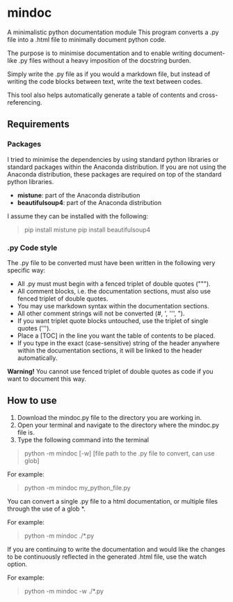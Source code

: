 # mindoc
A minimalistic python documentation module
This program converts a .py file into a .html file to minimally document python code.

The purpose is to minimise documentation and to enable writing document-like .py files without a heavy imposition of the docstring burden.

Simply write the .py file as if you would a markdown file, but instead of writing the code blocks between text, write the text between codes.

This tool also helps automatically generate a table of contents and cross-referencing.

## Requirements

### Packages

I tried to minimise the dependencies by using standard python libraries or standard packages within the Anaconda distribution. If you are not using the Anaconda distribution, these packages are required on top of the standard python libraries.

* **mistune**: part of the Anaconda distribution
* **beautifulsoup4**: part of the Anaconda distribution

I assume they can be installed with the following:

> pip install mistune
> pip install beautifulsoup4


### .py Code style

The .py file to be converted must have been written in the following very specific way:

* All .py must must begin with a fenced triplet of double quotes (&quot;&quot;&quot;).
* All comment blocks, i.e. the documentation sections, must also use fenced triplet of double quotes.
* You may use markdown syntax within the documentation sections.
* All other comment strings will not be converted (#, ', ''', ").
* If you want triplet quote blocks untouched, use the triplet of single quotes (''').
* Place a [TOC] in the line you want the table of contents to be placed.
* If you type in the exact (case-sensitive) string of the header anywhere within the documentation sections, it will be linked to the header automatically.

**Warning!**
You cannot use fenced triplet of double quotes as code if you want to document this way.


## How to use

1. Download the mindoc.py file to the directory you are working in.
2. Open your terminal and navigate to the directory where the mindoc.py file is.
3. Type the following command into the terminal

> python -m mindoc [-w] [file path to the .py file to convert, can use glob]

For example:

> python -m mindoc my_python_file.py

You can convert a single .py file to a html documentation, or multiple files through the use of a glob *.

For example:

> python -m mindoc ./*.py

If you are continuing to write the documentation and would like the changes to be continuously reflected in the generated .html file, use the watch option.

For example:

> python -m mindoc -w ./*.py
